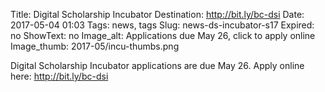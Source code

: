 Title: Digital Scholarship Incubator 
Destination: http://bit.ly/bc-dsi
Date: 2017-05-04 01:03 
Tags: news, tags 
Slug: news-ds-incubator-s17
Expired: no
ShowText: no
Image_alt: Applications due May 26, click to apply online
Image_thumb: 2017-05/incu-thumbs.png

Digital Scholarship Incubator applications are due May 26. Apply online here: http://bit.ly/bc-dsi